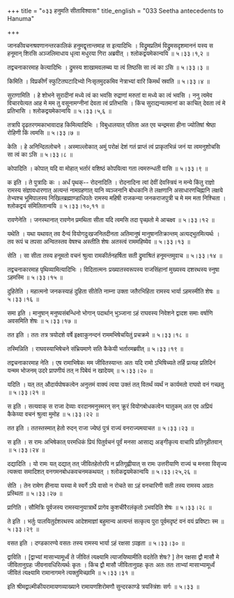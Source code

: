 +++
title = "०३३ हनुमति सीताविश्वासः"
title_english = "033 Seetha antecedents to Hanuma"

+++


जानकीवचनश्रवणानन्तरकालिकं हनुमद्वृत्तान्तमाह स इत्यादिभिः ।
विद्रुमप्रतिमं विद्रुमसदृशमाननं यस्य स हनूमान् शिरसि अञ्जलिमाधाय धृत्वा
मधुरया गिरा अब्रवीत् । श्लोकद्वयमेकान्वयि  ॥  ५।३३।१,२  ॥   

  

तद्वचनाकारमाह केत्यादिभिः । द्रुमस्य शाखामवलम्ब्य या त्वं तिष्ठसि सा
त्वं का ऽसि  ॥  ५।३३।३  ॥   

  

किमिति । विप्रकीर्णं स्फुटितघटादिभ्यो निःसृतमुदकमिव नेत्राभ्यां वारि
किमर्थं स्रवति  ॥  ५।३३।४  ॥   

  

सुराणामिति । हे शोभने सुरादीनां मध्ये त्वं का भवसि रुद्राणां मरुतां वा
मध्ये का त्वं भवसि । ननु त्वमेव विचारयेत्यत आह मे मम तु वसूनामग्नीनां
देवता त्वं प्रतिभासि । किंच सुराद्यन्यतमानां का काचित् देवता त्वं मे
प्रतिभासि । श्लोकद्वयमेकान्वयि  ॥  ५।३३।५,६  ॥   

  

तत्रापि दृढतरगमकाभावादाह किमित्यादिभिः । विबुधालयात् पतिता अत एव
चन्द्रमसा हीना ज्योतिषां श्रेष्ठा रोहिणी किं त्वमसि  ॥  ५।३३।७  ॥   

  

केति । हे अनिन्दितलोचने । अस्माल्लोकात् अमुं परोक्षं देशं गतं प्राप्तं
त्वं प्राकृतभिन्नं जनं या त्वमनुशोचसि सा त्वं का ऽसि  ॥  ५।३३।८  ॥   

  

कोपादिति । कोपात् यदि वा मोहात् भर्तारं वशिष्ठं कोपयित्वा गता
त्वमरुन्धती वासि  ॥  ५।३३।९  ॥   

  

क इति । ते पुत्रादिः कः । अर्धं पृथक्-- रोदनादिति । रोदनादिना त्वां
देवीं देवस्त्रियं न मन्ये किंतु राज्ञो रामस्य संज्ञावधारणात् अत्यन्तं
नामग्रहणात् यानि व्यञ्जनानि बोधकानि ते लक्षणानि असाधारणचिह्नानि लक्षये
तेभ्यश्च भूमिपालस्य निखिलब्रह्माण्डाधिपतेः रामस्य महिषी राजकन्या
जनकराजपुत्री च मे मम मता निश्चिता । श्लोकद्वयं संमिलितान्वयि  ॥ 
५।३३।१०,११  ॥   

  

रावणेनेति । जनस्थानात् रावणेन प्रमथिता सीता यदि त्वमसि तदा पृच्छतो मे
आचक्ष्व  ॥  ५।३३।१२  ॥   

  

यथेति । यथा यथावत् तव दैन्यं वियोगदुःखजनितदीनता अतिमानुषं
मानुषानतिक्रान्तम् अत्यद्भुतमित्यर्थः । तव रूपं च तपसा अन्वितस्तव वेषश्च
अस्तीति शेषः अतस्त्वं राममहिष्येव  ॥  ५।३३।१३  ॥   

  

सेति । सा सीता तस्य हनूमतो वचनं श्रुत्वा रामकीर्तनहर्षिता सती
द्रुमाश्रितं हनूमन्तमुवाच  ॥  ५।३३।१४  ॥   

  

तद्वचनाकारमाह पृथिव्यामित्यादिभिः । विदितात्मनः प्रख्यातस्वरूपस्य
राजसिंहानां मुख्यस्य दशरथस्य स्नुषा ऽहमस्मि  ॥  ५।३३।१५  ॥   

  

दुहितेति । महात्मनो जनकस्याहं दुहिता सीतेति नाम्ना उक्ता जतैरभिहिता
रामस्य भार्या ऽहमस्मीति शेषः  ॥  ५।३३।१६  ॥   

  

समा इति । मानुषान् मनुष्यसंबन्धिनो भोगान् पदार्थान् भुञ्जाना ऽहं राघवस्य
निवेशने द्वादश समाः वर्षाणि अवसमिति शेषः  ॥  ५।३३।१७  ॥   

  

तत इति । ततः तत्र त्रयोदशे वर्षे इक्ष्वाकुनन्दनं राममभिषेचयितुं
प्रचक्रमे  ॥  ५।३३।१८  ॥   

  

तस्मिन्निति । राघवस्याभिषेचने संभ्रियमाणे सति कैकेयी भर्तारमब्रवीत्  ॥ 
५।३३।१९  ॥   

  

तद्वचनाकारमाह नेति । एष रामाभिषेकः मम जीवितस्यान्तः अतः यदि रामो
ऽभिषिच्यते तर्हि प्रत्यह प्रतिदिनं यन्मम भोजनम् उदरे प्रापणीयं तत् न
पिबेयं न खादेयम्  ॥  ५।३३।२०  ॥   

  

यदिति । यत् तत् औदार्यपोषकत्वेन अनुत्तमं वाक्यं त्वया उक्तं तत् वितर्थं
व्यर्थं न कार्यमतो राघवो वनं गच्छतु  ॥  ५।३३।२१  ॥   

  

स इति । सत्यवाक् स राजा देव्याः वरदानमनुस्मरन् सन् क्रूरं वियोगबोधकत्वेन
घातुकम् अत एव अप्रियं कैकेय्या वचनं श्रुत्वा मुमोह  ॥  ५।३३।२२ ॥   

तत इति । ततस्तस्मात् हेतो रुदन् राजा ज्येष्ठं पुत्रं राज्यं वनराज्यमयाचत
 ॥  ५।३३।२३  ॥   

  

स इति । स रामः अभिषेकात् परमधिकं प्रियं पितुर्वचनं पूर्वं मनसा आसाद्य
अङ्गीकृत्य वाचापि प्रतिगृहीतवान्  ॥  ५।३३।२४  ॥   

  

दद्यादिति । यो रामः यत् दद्यात् तत् जीवितहेतोरपि न प्रतिगृह्णीयात् स
रामः उत्तरीयाणि राज्यं च मनसा विसृज्य त्यक्त्वा समादिशत्
वनगमनबोधकवचनमकथयत् । श्लोकद्वयमेकान्वयि  ॥  ५।३३।२५,२६  ॥   

  

सेति । तेन रामेण हीनाया यस्या मे स्वर्गे ऽपि वासो न रोचते सा ऽहं
वनचारिणी सती तस्य रामस्य अग्रतः प्रस्थिता  ॥  ५।३३।२७  ॥   

  

प्रागिति । सौमित्रिः पूर्वजस्य रामस्यानुयात्रार्थे प्रागेव
कुशचीरैरलंकृतो ऽभवदिति शेषः  ॥  ५।३३।२८  ॥   

  

ते इति । भर्तुः पालयितुर्दशरथस्य आदेशमाज्ञां बहुमान्य अत्यन्तं सत्कृत्य
पुरा पूर्वमदृष्टं वनं वयं प्रविष्टाः स्म  ॥  ५।३३।२९  ॥   

  

वसत इति । दण्डकारण्ये वसतः तस्य रामस्य भार्या ऽहं रक्षसा ऽपहृता  ॥ 
५।३३।३०  ॥   

  

द्वाविति । \[द्वाभ्यां मासाभ्यामूर्ध्वं ते जीवितं त्यक्ष्यामि
त्याजयिष्यामीति वदतेति शेषः? \] तेन रक्षसा द्वौ मासौ मे जीवितानुग्रहः
जीवनावधिरित्यर्थः कृतः । किंच द्वौ मासौ जीवितानुग्रहः कृतः अतः ततः
ताभ्यां मासाभ्यामूर्ध्वं जीवितं त्यक्ष्यामि रामानागमने त्यक्तुमिच्छामि
 ॥  ५।३३।३१  ॥   

  

इति श्रीमद्वाल्मीकीयरामायणव्याख्याने रामायणशिरोमणौ सुन्दरकाण्डे
त्रयस्त्रिंशः सर्गः  ॥  ५।३३  ॥   

  


